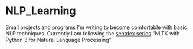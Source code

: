 # NLP_Learning
Small projects and programs I'm writing to become comfortable with basic NLP techniques. Currently I am following the [sentdex series](https://www.youtube.com/results?search_query=sentdex+nltk) "NLTK with Python 3 for Natural Language Processing"
